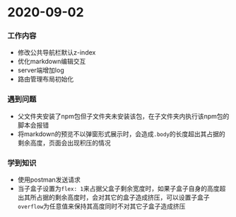 # 2020-09-02

### 工作内容

+ 修改公共导航栏默认z-index
+ 优化markdown编辑交互
+ server端增加log
+ 路由管理布局初始化

### 遇到问题

+ 父文件夹安装了npm包但子文件夹未安装该包，在子文件夹内执行该npm包的脚本会报错
+ 将markdown的预览不以弹窗形式展示时，会造成`.body`的长度超出其占据的剩余高度，页面会出现积压的情况

### 学到知识

+ 使用postman发送请求
+ 当子盒子设置为`flex: 1`来占据父盒子剩余宽度时，如果子盒子自身的高度超出其所占据的剩余高度时，会对其它的盒子造成挤压，可以设置子盒子`overflow`为任意值来保持其高度同时不对其它子盒子造成挤压
